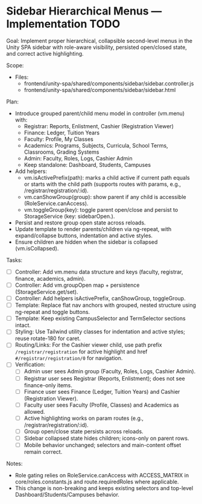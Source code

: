 # Sidebar Hierarchical Menus — Implementation TODO

Goal: Implement proper hierarchical, collapsible second-level menus in the Unity SPA sidebar with role-aware visibility, persisted open/closed state, and correct active highlighting.

Scope:
- Files:
  - frontend/unity-spa/shared/components/sidebar/sidebar.controller.js
  - frontend/unity-spa/shared/components/sidebar/sidebar.html

Plan:
- Introduce grouped parent/child menu model in controller (vm.menu) with:
  - Registrar: Reports, Enlistment, Cashier (Registration Viewer)
  - Finance: Ledger, Tuition Years
  - Faculty: Profile, My Classes
  - Academics: Programs, Subjects, Curricula, School Terms, Classrooms, Grading Systems
  - Admin: Faculty, Roles, Logs, Cashier Admin
  - Keep standalone: Dashboard, Students, Campuses
- Add helpers:
  - vm.isActivePrefix(path): marks a child active if current path equals or starts with the child path (supports routes with params, e.g., /registrar/registration/:id).
  - vm.canShowGroup(group): show parent if any child is accessible (RoleService.canAccess).
  - vm.toggleGroup(key): toggle parent open/close and persist to StorageService (key: sidebarOpen.<groupKey>).
- Persist and restore group open state across reloads.
- Update template to render parents/children via ng-repeat, with expand/collapse buttons, indentation and active styles.
- Ensure children are hidden when the sidebar is collapsed (vm.isCollapsed).

Tasks:
- [ ] Controller: Add vm.menu data structure and keys (faculty, registrar, finance, academics, admin).
- [ ] Controller: Add vm.groupOpen map + persistence (StorageService.get/set).
- [ ] Controller: Add helpers isActivePrefix, canShowGroup, toggleGroup.
- [ ] Template: Replace flat nav anchors with grouped, nested structure using ng-repeat and toggle buttons.
- [ ] Template: Keep existing CampusSelector and TermSelector sections intact.
- [ ] Styling: Use Tailwind utility classes for indentation and active styles; reuse rotate-180 for caret.
- [ ] Routing/Links: For the Cashier viewer child, use path prefix `/registrar/registration` for active highlight and href `#/registrar/registration/0` for navigation.
- [ ] Verification:
  - [ ] Admin user sees Admin group (Faculty, Roles, Logs, Cashier Admin).
  - [ ] Registrar user sees Registrar (Reports, Enlistment); does not see finance-only items.
  - [ ] Finance user sees Finance (Ledger, Tuition Years) and Cashier (Registration Viewer).
  - [ ] Faculty user sees Faculty (Profile, Classes) and Academics as allowed.
  - [ ] Active highlighting works on param routes (e.g., /registrar/registration/:id).
  - [ ] Group open/close state persists across reloads.
  - [ ] Sidebar collapsed state hides children; icons-only on parent rows.
  - [ ] Mobile behavior unchanged; selectors and main-content offset remain correct.

Notes:
- Role gating relies on RoleService.canAccess with ACCESS_MATRIX in core/roles.constants.js and route.requiredRoles where applicable.
- This change is non-breaking and keeps existing selectors and top-level Dashboard/Students/Campuses behavior.
